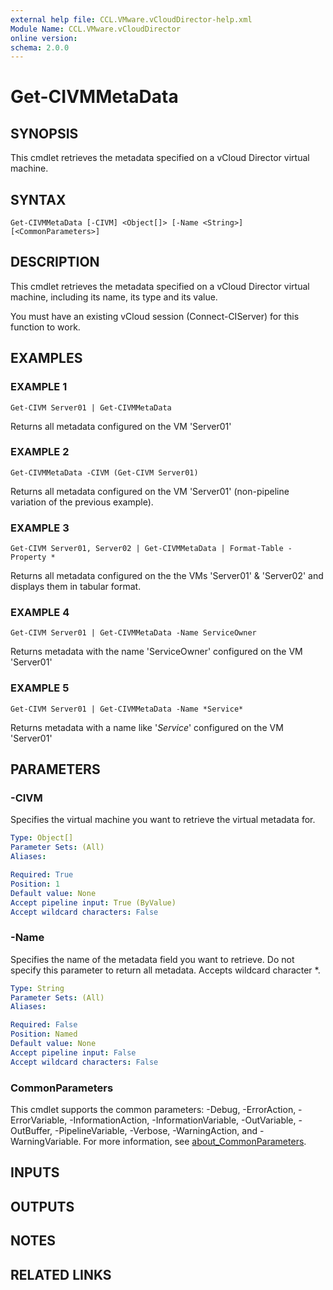 ```yaml
---
external help file: CCL.VMware.vCloudDirector-help.xml
Module Name: CCL.VMware.vCloudDirector
online version:
schema: 2.0.0
---
```


# Get-CIVMMetaData

## SYNOPSIS
This cmdlet retrieves the metadata specified on a vCloud Director virtual machine.

## SYNTAX

```
Get-CIVMMetaData [-CIVM] <Object[]> [-Name <String>] [<CommonParameters>]
```

## DESCRIPTION
This cmdlet retrieves the metadata specified on a vCloud Director virtual machine, including its name, its type and its value.

You must have an existing vCloud session (Connect-CIServer) for this function to work.

## EXAMPLES

### EXAMPLE 1
```
Get-CIVM Server01 | Get-CIVMMetaData
```

Returns all metadata configured on the VM 'Server01'

### EXAMPLE 2
```
Get-CIVMMetaData -CIVM (Get-CIVM Server01)
```

Returns all metadata configured on the VM 'Server01' (non-pipeline variation of the previous example).

### EXAMPLE 3
```
Get-CIVM Server01, Server02 | Get-CIVMMetaData | Format-Table -Property *
```

Returns all metadata configured on the the VMs 'Server01' & 'Server02' and displays them in tabular format.

### EXAMPLE 4
```
Get-CIVM Server01 | Get-CIVMMetaData -Name ServiceOwner
```

Returns metadata with the name 'ServiceOwner' configured on the VM 'Server01'

### EXAMPLE 5
```
Get-CIVM Server01 | Get-CIVMMetaData -Name *Service*
```

Returns metadata with a name like '*Service*' configured on the VM 'Server01'

## PARAMETERS

### -CIVM
Specifies the virtual machine you want to retrieve the virtual metadata for.

```yaml
Type: Object[]
Parameter Sets: (All)
Aliases:

Required: True
Position: 1
Default value: None
Accept pipeline input: True (ByValue)
Accept wildcard characters: False
```

### -Name
Specifies the name of the metadata field you want to retrieve.
Do not specify this parameter to return all metadata.
Accepts wildcard character *.

```yaml
Type: String
Parameter Sets: (All)
Aliases:

Required: False
Position: Named
Default value: None
Accept pipeline input: False
Accept wildcard characters: False
```

### CommonParameters
This cmdlet supports the common parameters: -Debug, -ErrorAction, -ErrorVariable, -InformationAction, -InformationVariable, -OutVariable, -OutBuffer, -PipelineVariable, -Verbose, -WarningAction, and -WarningVariable. For more information, see [about_CommonParameters](http://go.microsoft.com/fwlink/?LinkID=113216).

## INPUTS

## OUTPUTS

## NOTES

## RELATED LINKS
